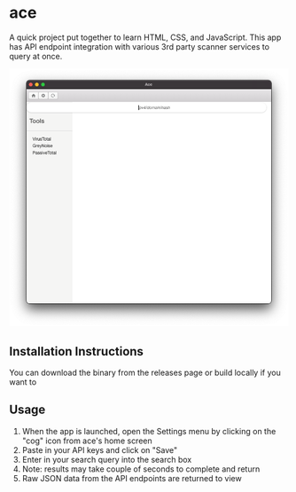 # ace
A quick project put together to learn HTML, CSS, and JavaScript. This app has API endpoint integration with various 3rd party scanner services to query at once.

![alt text](./images/main-screen.png "Home screen")

## Installation Instructions
You can download the binary from the releases page or build locally if you want to

## Usage
1. When the app is launched, open the Settings menu by clicking on the "cog" icon from ace's home screen
2. Paste in your API keys and click on "Save"
3. Enter in your search query into the search box
4. Note: results may take couple of seconds to complete and return
5. Raw JSON data from the API endpoints are returned to view
